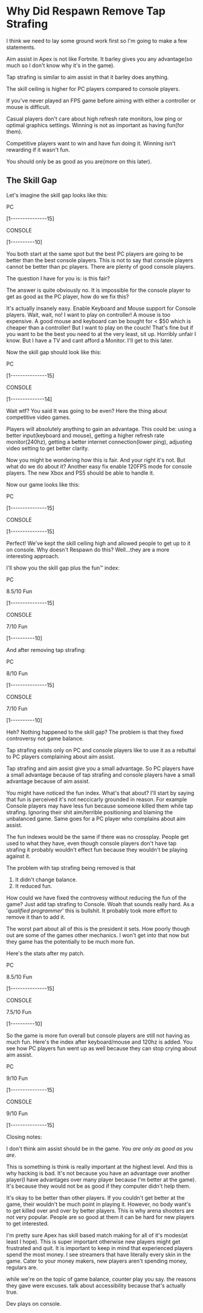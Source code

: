 ﻿# Why Did Respawn Remove Tap Strafing

I think we need to lay some ground work first so I'm going to make a few statements.

Aim assist in Apex is not like Fortnite. It barley gives you any advantage(so much so I don't know why it's in the game).

Tap strafing is similar to aim assist in that it barley does anything.

The skill ceiling is higher for PC players compared to console players.

If you've never played an FPS game before aiming with either a controller or mouse is difficult.

Casual players don't care about high refresh rate monitors, low ping or optimal graphics settings. Winning is not as important as having fun(for them).

Competitive players want to win and have fun doing it. Winning isn't rewarding if it wasn't fun.

You should only be as good as you are(more on this later).

## The Skill Gap

Let's imagine the skill gap looks like this:

PC

[1---------------15]

CONSOLE

[1----------10]

You both start at the same spot but the best PC players are going to be better than the best console players.
This is not to say that console players cannot be better than pc players.
There are plenty of good console players.

The question I have for you is: is this fair?

The answer is quite obviously no. It is impossible for the console player to get as good as the PC player, how do we fix this?

It's actually insanely easy. Enable Keyboard and Mouse support for Console players. Wait, wait, no! I want to play on controller! A mouse is too expensive. A good mouse and keyboard can be bought for < $50 which is cheaper than a controller!
But I want to play on the couch! That's fine but if you want to be the best you need to at the very least, sit up. Horribly unfair I know. But I have a TV and cant afford a Monitor. I'll get to this later.

Now the skill gap should look like this:

PC

[1---------------15]

CONSOLE

[1--------------14]

Wait wtf? You said It was going to be even? Here the thing about competitive video games.

Players will absolutely anything to gain an advantage. This could be: using a better input(keyboard and mouse), getting a higher refresh rate monitor(240hz), getting a better internet connection(lower ping), adjusting video setting to get better clarity.

Now you might be wondering how this is fair. And your right it's not. But what do we do about it? Another easy fix enable 120FPS mode for console players. The new Xbox and PS5 should be able to handle it.

Now our game looks like this:

PC

[1---------------15]

CONSOLE

[1---------------15]

Perfect! We've kept the skill ceiling high and allowed people to get up to it on console.
Why doesn't Respawn do this? Well...they are a more interesting approach.

I'll show you the skill gap plus the fun™ index:

PC

8.5/10 Fun

[1---------------15]

CONSOLE

7/10 Fun

[1----------10]

And after removing tap strafing:

PC

8/10 Fun

[1---------------15]

CONSOLE

7/10 Fun

[1----------10]

Heh? Nothing happened to the skill gap? The problem is that they fixed controversy not game balance.

Tap strafing exists only on PC and console players like to use it as a rebuttal to PC players complaining about aim assist.

Tap strafing and aim assist give you a small advantage. So PC players have a small advantage because of tap strafing and console players have a small advantage because of aim assist.

You might have noticed the fun index. What's that about?
I'll start by saying that fun is perceived it's not neccicarly grounded in reason.
For example Console players may have less fun because someone killed them while tap strafing. Ignoring their shit aim/terrible positioning and blaming the unbalanced game.
Same goes for a PC player who complains about aim assist.

The fun indexes would be the same if there was no crossplay. People get used to what they have, even though console players don't have tap strafing it probably wouldn't effect fun because they wouldn't be playing against it.

The problem with tap strafing being removed is that

1. It didn't change balance.
2. It reduced fun.

How could we have fixed the controvesy without reducing the fun of the game? Just add tap strafing to Console. Woah that sounds really hard.
As a '*qualified programmer*' this is bullshit. It probably took more effort to remove it than to add it.

The worst part about all of this is the president it sets. How poorly though out are some of the games other mechanics. I won't get into that now but they game has the potentially to be much more fun.

Here's the stats after my patch.

PC

8.5/10 Fun

[1---------------15]

CONSOLE

7.5/10 Fun

[1----------10]

So the game is more fun overall but console players are still not having as much fun. Here's the index after keyboard/mouse and 120hz is added. You see how PC players fun went up as well because they can stop crying about aim assist.

PC

9/10 Fun

[1---------------15]

CONSOLE

9/10 Fun

[1---------------15]

Closing notes:

I don't think aim assist should be in the game. _You are only as good as you are_.

This is something is think is really important at the highest level.
And this is why hacking is bad.
It's not because you have an advantage over another player(I have advantages over many player because I'm better at the game).
It's because they would not be as good if they computer didn't help them.

It's okay to be better than other players.
If you couldn't get better at the game, their wouldn't be much point in playing it.
However, no body want's to get killed over and over by better players. 
This is why arena shooters are not very popular. 
People are so good at them it can be hard for new players to get interested.

I'm pretty sure Apex has skill based match making for all of it's modes(at least I hope). 
This is super important otherwise new players might get frustrated and quit. 
It is important to keep in mind that experienced players spend the most money. I see streamers that have literally every skin in the game. Cater to your money makers, new players aren't spending money, regulars are.


while we're on the topic of game balance, counter play you say.
the reasons they gave were excuses.
talk about accessibility because that's actually true.

Dev plays on console.